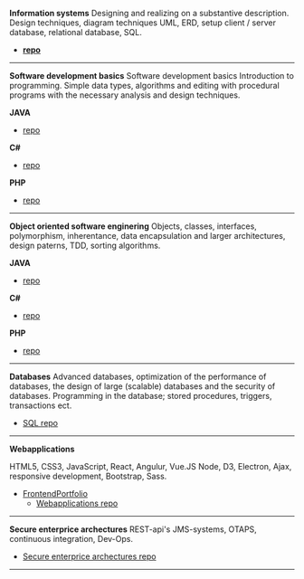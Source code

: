 **Information systems** 
Designing and realizing on a substantive description. Design techniques, diagram techniques UML, ERD, setup client / server database, relational database, SQL.

* [**repo**](https://github.com/rickadams2/SQLPortfolio) 

----------


**Software development basics**
Software development basics
Introduction to programming. Simple data types, algorithms and editing with procedural programs with the necessary analysis and design techniques.

**JAVA**
  * [repo](https://github.com/rickadams2/JAVAPortfolio/)

**C#**
* [repo](https://github.com/rickadams2/CsharpPortfolio)
  
 **PHP**
 * [repo](https://github.com/rickadams2/PHPPortfolio/) 
 

----------
**Object oriented software enginering**
 Objects, classes, interfaces, polymorphism, inherentance, data encapsulation and larger architectures, design paterns, TDD, sorting algorithms. 

**JAVA**
  * [repo](https://github.com/rickadams2/JAVAPortfolio/)

**C#**
 * [repo](https://github.com/rickadams2/CsharpPortfolio) 
  
 **PHP**
 * [repo](https://github.com/rickadams2/PHPPortfolio/) 
 


----------


**Databases**
 Advanced databases, optimization of the performance of databases, the design of large (scalable) databases and the security of databases. Programming in the database; stored procedures, triggers, transactions ect.
  * [SQL repo](https://github.com/rickadams2/SQLPortfolio/) 
  


----------

**Webapplications**

HTML5, CSS3, JavaScript, React, Angulur, Vue.JS Node, D3, Electron, Ajax, responsive development, Bootstrap, Sass.

-   [FrontendPortfolio](https://github.com/rickadams2/FrontendPortfolio/) 
	-   [Webapplications repo](https://github.com/rickadams2/dummyURL/)
----------

**Secure enterprice archectures** 
REST-api's JMS-systems, OTAPS, continuous integration, Dev-Ops.
  * [Secure enterprice archectures repo](https://github.com/rickadams2/dummyURL/)
----------

